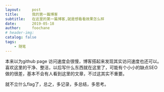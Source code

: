 ```yaml
---
layout:     post
title:      我的第一篇博客
subtitle:   在这里的第一篇博客,就是想看看效果怎么样
date:       2019-05-18
author:     foochane
# header-img: 
catalog: false
tags:
    - 随笔
---
```


本来以为github page 访问速度会很慢，博客搭起来发现其实访问速度也还可以。喜欢这里的干净、整洁，以后写什么东西就在这里了，可能有个小小的缺点SEO做的很差，基本不会有人看到这里的文章，不过这其实不重要。

就不立什么flag了，总之，多记录，多总结，多思考。